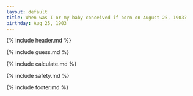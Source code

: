 ```yaml
---
layout: default
title: When was I or my baby conceived if born on August 25, 1903?
birthday: Aug 25, 1903
---
```


{% include header.md %}

{% include guess.md %}

{% include calculate.md %}

{% include safety.md %}

{% include footer.md %}



